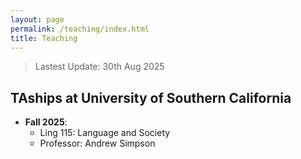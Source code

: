 ```yaml
---
layout: page
permalink: /teaching/index.html
title: Teaching
---
```


> Lastest Update: 30th Aug 2025 &nbsp;

## TAships at University of Southern California
- **Fall 2025**:
  - Ling 115: Language and Society
  - Professor: Andrew Simpson
